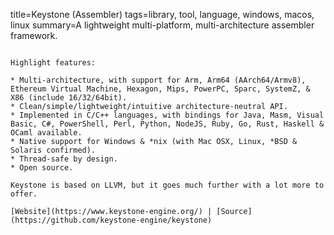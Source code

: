 title=Keystone (Assembler)
tags=library, tool, language, windows, macos, linux
summary=A lightweight multi-platform, multi-architecture assembler framework.
~~~~~~

Highlight features:

* Multi-architecture, with support for Arm, Arm64 (AArch64/Armv8), Ethereum Virtual Machine, Hexagon, Mips, PowerPC, Sparc, SystemZ, & X86 (include 16/32/64bit).
* Clean/simple/lightweight/intuitive architecture-neutral API.
* Implemented in C/C++ languages, with bindings for Java, Masm, Visual Basic, C#, PowerShell, Perl, Python, NodeJS, Ruby, Go, Rust, Haskell & OCaml available.
* Native support for Windows & *nix (with Mac OSX, Linux, *BSD & Solaris confirmed).
* Thread-safe by design.
* Open source.

Keystone is based on LLVM, but it goes much further with a lot more to offer.

[Website](https://www.keystone-engine.org/) | [Source](https://github.com/keystone-engine/keystone)

